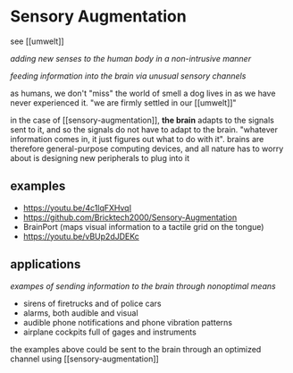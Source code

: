 # Sensory Augmentation

see [[umwelt]]

_adding new senses to the human body in a non-intrusive manner_

_feeding information into the brain via unusual sensory channels_

as humans, we don't "miss" the world of smell a dog lives in as we have never experienced it. "we are firmly settled in our [[umwelt]]"

in the case of [[sensory-augmentation]], **the brain** adapts to the signals sent to it, and so the signals do not have to adapt to the brain. "whatever information comes in, it just figures out what to do with it". brains are therefore general-purpose computing devices, and all nature has to worry about is designing new peripherals to plug into it

## examples

- <https://youtu.be/4c1lqFXHvqI>
- <https://github.com/Bricktech2000/Sensory-Augmentation>
- BrainPort (maps visual information to a tactile grid on the tongue)
- <https://youtu.be/vBUp2dJDEKc>

## applications

_exampes of sending information to the brain through nonoptimal means_

- sirens of firetrucks and of police cars
- alarms, both audible and visual
- audible phone notifications and phone vibration patterns
- airplane cockpits full of gages and instruments

the examples above could be sent to the brain through an optimized channel using [[sensory-augmentation]]
